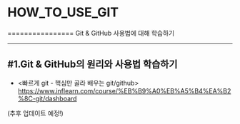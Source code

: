 # HOW_TO_USE_GIT
================
Git &amp; GitHub 사용법에 대해 학습하기
***

#1.Git & GitHub의 원리와 사용법 학습하기
----------------------------------------
*  <빠르게 git - 핵심만 골라 배우는 git/github>
https://www.inflearn.com/course/%EB%B9%A0%EB%A5%B4%EA%B2%8C-git/dashboard

(추후 업데이트 예정!)
